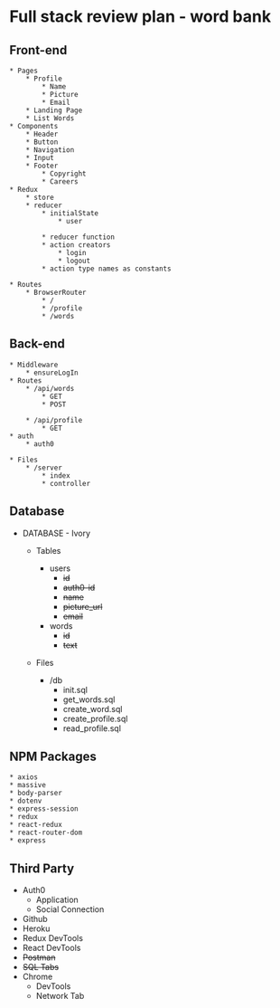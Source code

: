 # Full stack review plan - word bank

## Front-end

    * Pages
        * Profile
            * Name
            * Picture
            * Email
        * Landing Page
        * List Words
    * Components
        * Header
        * Button
        * Navigation
        * Input
        * Footer
            * Copyright
            * Careers
    * Redux
        * store
        * reducer
            * initialState
                * user

            * reducer function
            * action creators
                * login
                * logout
            * action type names as constants

    * Routes
        * BrowserRouter
            * /
            * /profile
            * /words

## Back-end
    * Middleware
        * ensureLogIn
    * Routes
        * /api/words
            * GET
            * POST
    
        * /api/profile
            * GET
    * auth
        * auth0

    * Files
        * /server
            * index
            * controller

## Database
* DATABASE - Ivory
    * Tables
        * users
           * ~~id~~
           * ~~auth0-id~~
           * ~~name~~
           * ~~picture_url~~
           * ~~email~~
        * words
            * ~~id~~
            * ~~text~~

    * Files
        * /db
            * init.sql
            * get_words.sql
            * create_word.sql
            * create_profile.sql
            * read_profile.sql


## NPM Packages
    * axios
    * massive
    * body-parser
    * dotenv
    * express-session
    * redux
    * react-redux
    * react-router-dom
    * express


## Third Party

* Auth0
    * Application
    * Social Connection
* Github
* Heroku
* Redux DevTools
* React DevTools
* ~~Postman~~
* ~~SQL Tabs~~
* Chrome
    * DevTools
    * Network Tab

